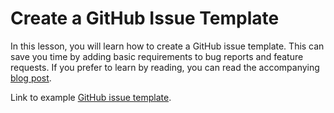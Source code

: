 # Create a GitHub Issue Template

In this lesson, you will learn how to create a GitHub issue template. This can save you time by adding basic requirements to bug reports and feature requests. If you prefer to learn by reading, you can read the accompanying [blog post](https://joeprevite.com/github-issue-template).

Link to example [GitHub issue template](https://gist.github.com/jsjoeio/024b2fac12413fc74d910d52bcc14aff).
